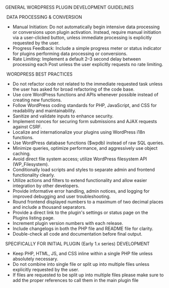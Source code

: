 GENERAL WORDPRESS PLUGIN DEVELOPMENT GUIDELINES

 DATA PROCESSING & CONVERSION
* Manual Initiation: Do not automatically begin intensive data processing or conversions upon plugin activation. Instead, require manual initiation via a user-clicked button, unless immediate processing is explicitly requested by the user.
* Progress Feedback: Include a simple progress meter or status indicator for plugins performing data processing or conversions.
* Rate Limiting: Implement a default 2–3 second delay between processing each Post unless the user explicitly requests no rate limiting.


 WORDPRESS BEST PRACTICES
* Do not refactor code not related to the immediate requested task unless the user has asked for broad refactoring of the code base.
* Use core WordPress functions and APIs whenever possible instead of creating new functions.
* Follow WordPress coding standards for PHP, JavaScript, and CSS for readability and maintainability.
* Sanitize and validate inputs to enhance security.
* Implement nonces for securing form submissions and AJAX requests against CSRF.
* Localize and internationalize your plugins using WordPress i18n functions.
* Use WordPress database functions ($wpdb) instead of raw SQL queries.
* Minimize queries, optimize performance, and aggressively use object caching.
* Avoid direct file system access; utilize WordPress filesystem API (WP_Filesystem).
* Conditionally load scripts and styles to separate admin and frontend functionality clearly.
* Utilize actions and filters to extend functionality and allow easier integration by other developers.
* Provide informative error handling, admin notices, and logging for improved debugging and user troubleshooting.
* Round frontend displayed numbers to a maximum of two decimal places and include a thousand separators.
* Provide a direct link to the plugin's settings or status page on the Plugins listing page.
* Increment plugin version numbers with each release.
* Include changelogs in both the PHP file and README file for clarity.
* Double-check all code and documentation before final output.  

SPECIFICALLY FOR INITIAL PLUGIN (Early 1.x series) DEVELOPMENT 
* Keep PHP, HTML, JS, and CSS inline within a single PHP file unless absolutely necessary.
* Do not combine into single file or split up into multiple files unless explicitly requested by the user.
* If files are requested to be split up into multiple files please make sure to add the proper references to call them in the main plugin file
